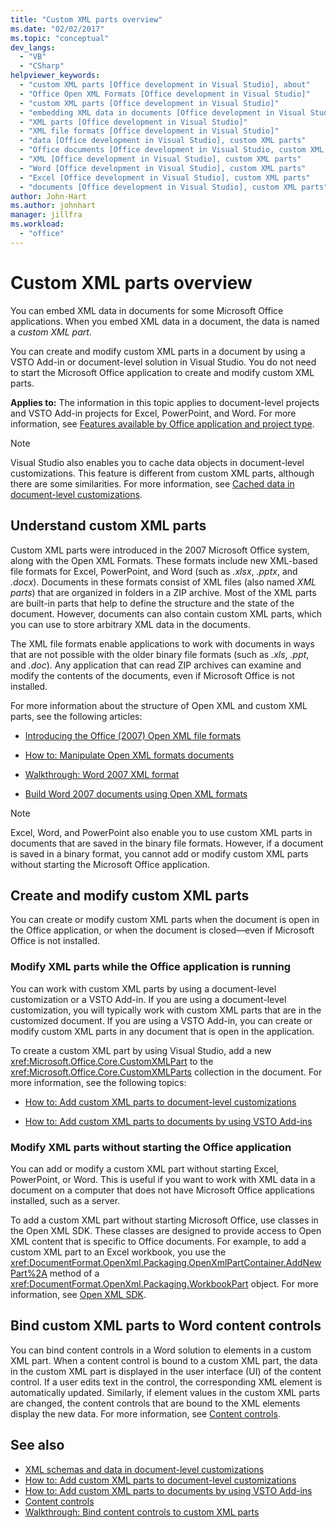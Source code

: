 ```yaml
---
title: "Custom XML parts overview"
ms.date: "02/02/2017"
ms.topic: "conceptual"
dev_langs:
  - "VB"
  - "CSharp"
helpviewer_keywords:
  - "custom XML parts [Office development in Visual Studio], about"
  - "Office Open XML Formats [Office development in Visual Studio]"
  - "custom XML parts [Office development in Visual Studio]"
  - "embedding XML data in documents [Office development in Visual Studio]"
  - "XML parts [Office development in Visual Studio]"
  - "XML file formats [Office development in Visual Studio]"
  - "data [Office development in Visual Studio], custom XML parts"
  - "Office documents [Office development in Visual Studio, custom XML parts"
  - "XML [Office development in Visual Studio], custom XML parts"
  - "Word [Office development in Visual Studio], custom XML parts"
  - "Excel [Office development in Visual Studio], custom XML parts"
  - "documents [Office development in Visual Studio], custom XML parts"
author: John-Hart
ms.author: johnhart
manager: jillfra
ms.workload:
  - "office"
---
```

# Custom XML parts overview
  You can embed XML data in documents for some Microsoft Office applications. When you embed XML data in a document, the data is named a *custom XML part*.

 You can create and modify custom XML parts in a document by using a VSTO Add-in or document-level solution in Visual Studio. You do not need to start the Microsoft Office application to create and modify custom XML parts.

 **Applies to:** The information in this topic applies to document-level projects and VSTO Add-in projects for Excel, PowerPoint, and Word. For more information, see [Features available by Office application and project type](../vsto/features-available-by-office-application-and-project-type.md).

> [!NOTE]
>  Visual Studio also enables you to cache data objects in document-level customizations. This feature is different from custom XML parts, although there are some similarities. For more information, see [Cached data in document-level customizations](../vsto/cached-data-in-document-level-customizations.md).

## Understand custom XML parts
 Custom XML parts were introduced in the 2007 Microsoft Office system, along with the Open XML Formats. These formats include new XML-based file formats for Excel, PowerPoint, and Word (such as *.xlsx*, *.pptx*, and *.docx*). Documents in these formats consist of XML files (also named *XML parts*) that are organized in folders in a ZIP archive. Most of the XML parts are built-in parts that help to define the structure and the state of the document. However, documents can also contain custom XML parts, which you can use to store arbitrary XML data in the documents.

 The XML file formats enable applications to work with documents in ways that are not possible with the older binary file formats (such as *.xls*, *.ppt*, and *.doc*). Any application that can read ZIP archives can examine and modify the contents of the documents, even if Microsoft Office is not installed.

 For more information about the structure of Open XML and custom XML parts, see the following articles:

-   [Introducing the Office (2007) Open XML file formats](/previous-versions/office/developer/office-2007/aa338205(v=office.12))

-   [How to: Manipulate Open XML formats documents](/previous-versions/office/developer/office-2007/aa982683(v=office.12))

-   [Walkthrough: Word 2007 XML format](/previous-versions/office/developer/office-2007/bb266220(v=office.12))

-   [Build Word 2007 documents using Open XML formats](/previous-versions/office/developer/office-2007/bb264572(v=office.12))

> [!NOTE]
>  Excel, Word, and PowerPoint also enable you to use custom XML parts in documents that are saved in the binary file formats. However, if a document is saved in a binary format, you cannot add or modify custom XML parts without starting the Microsoft Office application.

## Create and modify custom XML parts
 You can create or modify custom XML parts when the document is open in the Office application, or when the document is closed—even if Microsoft Office is not installed.

### Modify XML parts while the Office application is running
 You can work with custom XML parts by using a document-level customization or a VSTO Add-in. If you are using a document-level customization, you will typically work with custom XML parts that are in the customized document. If you are using a VSTO Add-in, you can create or modify custom XML parts in any document that is open in the application.

 To create a custom XML part by using Visual Studio, add a new <xref:Microsoft.Office.Core.CustomXMLPart> to the <xref:Microsoft.Office.Core.CustomXMLParts> collection in the document. For more information, see the following topics:

-   [How to: Add custom XML parts to document-level customizations](../vsto/how-to-add-custom-xml-parts-to-document-level-customizations.md)

-   [How to: Add custom XML parts to documents by using VSTO Add-ins](../vsto/how-to-add-custom-xml-parts-to-documents-by-using-vsto-add-ins.md)

### Modify XML parts without starting the Office application
 You can add or modify a custom XML part without starting Excel, PowerPoint, or Word. This is useful if you want to work with XML data in a document on a computer that does not have Microsoft Office applications installed, such as a server.

 To add a custom XML part without starting Microsoft Office, use classes in the Open XML SDK. These classes are designed to provide access to Open XML content that is specific to Office documents. For example, to add a custom XML part to an Excel workbook, you use the <xref:DocumentFormat.OpenXml.Packaging.OpenXmlPartContainer.AddNewPart%2A> method of a <xref:DocumentFormat.OpenXml.Packaging.WorkbookPart> object. For more information, see [Open XML SDK](/office/open-xml/open-xml-sdk).

## Bind custom XML parts to Word content controls
 You can bind content controls in a Word solution to elements in a custom XML part. When a content control is bound to a custom XML part, the data in the custom XML part is displayed in the user interface (UI) of the content control. If a user edits text in the control, the corresponding XML element is automatically updated. Similarly, if element values in the custom XML parts are changed, the content controls that are bound to the XML elements display the new data. For more information, see [Content controls](../vsto/content-controls.md).

## See also
- [XML schemas and data in document-level customizations](../vsto/xml-schemas-and-data-in-document-level-customizations.md)
- [How to: Add custom XML parts to document-level customizations](../vsto/how-to-add-custom-xml-parts-to-document-level-customizations.md)
- [How to: Add custom XML parts to documents by using VSTO Add-ins](../vsto/how-to-add-custom-xml-parts-to-documents-by-using-vsto-add-ins.md)
- [Content controls](../vsto/content-controls.md)
- [Walkthrough: Bind content controls to custom XML parts](../vsto/walkthrough-binding-content-controls-to-custom-xml-parts.md)
